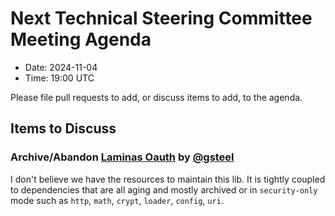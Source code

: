 # Next Technical Steering Committee Meeting Agenda

- Date: 2024-11-04
- Time: 19:00 UTC

Please file pull requests to add, or discuss items to add, to the agenda.

## Items to Discuss

### Archive/Abandon [Laminas Oauth](https://github.com/laminas/laminas-oauth) by [@gsteel](https://github.com/gsteel)

I don't believe we have the resources to maintain this lib.
It is tightly coupled to dependencies that are all aging and mostly archived or in `security-only` mode such as `http`, `math`, `crypt`, `loader`, `config`, `uri`.
